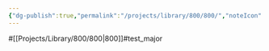```yaml
---
{"dg-publish":true,"permalink":"/projects/library/800/800/","noteIcon":"0","created":"2024-02-25T02:02:42.976+09:00","updated":"2024-02-25T05:33:30.445+09:00"}
---
```


#[[Projects/Library/800/800\|800]]#test_major









